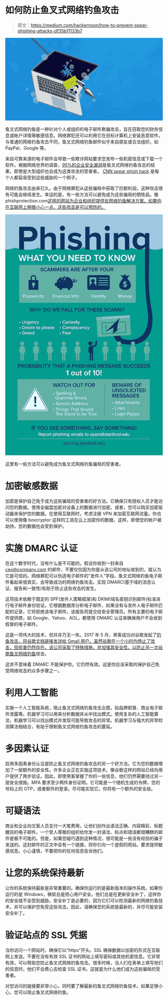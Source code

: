 # 如何防止鱼叉式网络钓鱼攻击

> 原文：<https://medium.com/hackernoon/how-to-prevent-spear-phishing-attacks-df35b11133b7>

![](img/4a4555973fd95716c8cebcc7f54c2675.png)

鱼叉式网络钓鱼是一种针对个人或组织的电子邮件欺骗攻击，旨在窃取您的财务信息或帐户详情等敏感信息。网络罪犯还可以利用它在目标计算机上安装恶意软件。与普通的网络钓鱼攻击不同，鱼叉式网络钓鱼邮件似乎来自朋友或合法组织，如 PayPal、Google 等。

来自可靠来源的电子邮件会导致一些欺诈网站要求您发布一些机密信息或下载一个软件。根据网络世界的调查，[95%的企业安全漏洞](https://www.networkworld.com/article/2164139/how-to-blunt-spear-phishing-attacks.html)是鱼叉式网络钓鱼攻击的结果。即使是大型组织也会成为这类攻击的受害者。 [CNN spear phish hack](https://securityaffairs.co/wordpress/21691/cyber-crime/attackers-used-spear-phishing-attack-hack-cnn-blogs.html) 是每个人都容易受到这些威胁的一个例子。

网络钓鱼攻击由来已久。由于网络罪犯从这些骗局中获取了巨额利润，这种攻击很有可能会继续发生。幸运的是，有一些方法可以避免成为这些骗局的牺牲品。像 phishprotection.com[这样的网站为企业和组织提供反网络钓鱼解决方案。如果你在互联网上稍微小心一点，这些攻击是可以预防的。](https://www.phishprotection.com/content/spear-phishing-prevention/)

![](img/fc26d6ba41965c6555c2ff1cbdbd70ac.png)

这里有一些方法可以避免成为鱼叉式网络钓鱼骗局的受害者。

# 加密敏感数据

加密是保护自己免于成为这些骗局的受害者的好方法。它确保只有授权人员才能访问您的数据。使用全磁盘加密对设备上的数据进行加密。或者，您可以购买加密驱动器来保护您的数据。在使用互联网时，考虑注册 VPN 来加密互联网流量。你也可以使用像 boxcryptor 这样的工具在云上加密你的数据。这样，即使您的帐户被劫持，您的数据也会受到保护。

# 实施 DMARC 认证

在这个数字时代，没有什么是不可能的。假设你收到一封来自 ceo@company.com 的邮件，不要仅仅因为你是从该公司的地址收到的，就认为它是可信的。网络罪犯可以伪造电子邮件的“发件人”字段。鱼叉式网络钓鱼电子邮件看起来很真实，会导致成功的网络钓鱼攻击。实现 DMARC(基于域的消息认证、报告和一致性)有助于防止这些攻击的发生。

这项技术依赖于既定的 SPF(发件人策略框架)和 DKIM(域名密钥识别邮件)标准进行电子邮件身份验证。它根据数据库分析电子邮件，如果没有与发件人电子邮件匹配的记录，它将拒绝该电子邮件。该报告将提交给安全管理员。所有主要的电子邮件提供商，如 Google、Yahoo、AOL，都使用 DMARC 认证来确保用户不会收到假冒的电子邮件。

这是一项伟大的技术，但并非万无一失。2017 年 5 月，黑客成功对谷歌发起了[钓鱼攻击，将谷歌文档链接发送给 Gmail 用户。虽然谷歌在一个小时内停止了攻击，但损害仍然存在。该公司采取了特殊措施，并加强其安全性，以防止另一次](https://money.cnn.com/2017/05/03/technology/google-docs-phishing-attack/index.html)[谷歌鱼叉网络钓鱼](https://money.cnn.com/2017/07/18/technology/google-new-phishing-protection/index.html)攻击。

这并不意味着 DMARC 不能保护你。它仍然有效。这是你应该采取的保护自己免受网络攻击的众多步骤之一。

# 利用人工智能

实施一个人工智能系统，阻止鱼叉式网络钓鱼攻击企图，如品牌假冒、商业电子邮件泄露等。机器学习可以用来分析数据并从中找出模式。使用复杂的人工智能算法，机器学习可以找出模式并发现可能导致攻击的异常。机器学习与强大的异常检测算法相结合，有助于限制鱼叉式网络钓鱼攻击的蔓延。

# 多因素认证

启用多因素身份认证是防止鱼叉式网络钓鱼攻击的另一个好方法。它为您的数据增加了一层额外的安全性。许多企业正在实施这项技术。像谷歌这样的网站已经向用户提供了两步验证。因此，即使黑客掌握了你的一些信息，他们仍然需要绕过另一层安全措施。MFA 要求至少两件身份证明。它可能是一个随机生成的令牌，您的号码上的 OTP，或者额外的登录。尽可能实现它。你将有一个额外的安全层。

# 可疑语法

商业和企业向文案人员支付一大笔费用，让他们创作出语法正确、内容精彩、标题醒目的电子邮件。一个受人尊敬的组织给你发一封语法、标点和错误都很糟糕的邮件是极不可能的。但是，如果您碰巧遇到这种情况，很可能是一些没有经验的骗子发送的。这封邮件的正文中会有一个链接，将你引向一个虚假的网站，要求提供敏感信息。小心谨慎，不要把你的任何信息告诉他们。

# 让您的系统保持最新

让你的系统保持最新是非常重要的。确保你运行的是最新版本的操作系统。如果你运行的是 Windows，微软总是担心用户安全。他们总是在更新安全补丁，这样你的安全就不会受到威胁。安全补丁是必要的，因为它们可以检测最新的网络钓鱼技术，并可以保护您免受这些攻击。因此，请确保您的系统是最新的，并尽可能安装安全补丁。

# 验证站点的 SSL 凭据

当你访问一个网站时，确保它以“https”开头。SSL 确保数据以加密的形式在互联网上发送。不要在没有有效 SSL 证书的网站上填写密码或其他机密信息。它非常有效，可以帮助您防止鱼叉式网络钓鱼攻击。很多时候，当人们在表单上填写他们的信息时，他们不会费心去检查 SSL 证书。这就是为什么他们成为这些骗局的受害者。

对您访问的链接要非常小心，同时要了解最新的鱼叉式网络钓鱼技术。如果足够小心，您可以阻止鱼叉式网络钓鱼。